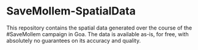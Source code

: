 # SaveMollem-SpatialData

This repository contains the spatial data generated over the course of the #SaveMollem campaign in Goa. The data is available as-is, for free, with absolutely no guarantees on its accuracy and quality. 
